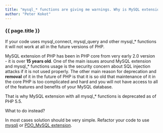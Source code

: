 ```yaml
---
title: "mysql_* functions are giving me warnings. Why is MySQL extension of PHP deprecated and what to do?"
author: "Peter Kokot"
---
```


### {{ page.title }}

If your code uses mysql_connect, mysql_query and other mysql_* functions it will not work at all in the future versions of PHP.

MySQL extension of PHP has been in PHP core from very early 2.0 version - it is over **15 years old**. One of the main issues around
MySQL extension and mysql_* functions usage is the security concern about SQL injection attacks if it is not used properly. The other
main reason for deprecation and **removal** of it in the future of PHP is that it is so old that maintenance of it in the core PHP is
too complicated and hard and you will not have access to all of the features and benefits of your MySQL database.

That is why MySQL extension with all mysql_* functions is deprecated as of PHP 5.5.

What to do instead?

In most cases solution should be very simple. Refactor your code to use [mysqli][mysqli] or [PDO_MySQL extension][pdo-mysql].


[mysqli]: http://php.net/manual/en/book.mysqli.php
[pdo-mysql]: http://php.net/manual/en/ref.pdo-mysql.php
